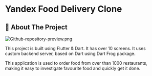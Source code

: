 # Yandex Food Delivery Clone

## 💫 About The Project

![Github-repository-preview.png](https://i.postimg.cc/JnDCG5Q6/Papa-Burger-food-delivery-app-Preview.png)

This project is built using Flutter & Dart. It has over
10 screens. It uses custom backend server, based on Dart using Dart Frog package.

This application is used to order food from over than 1000 restaurants, making it
easy to investigate favourite food and quickly get it done.
